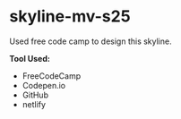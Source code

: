 # skyline-mv-s25

Used free code camp to design this skyline. 

**Tool Used:**
* FreeCodeCamp
* Codepen.io
* GitHub
* netlify